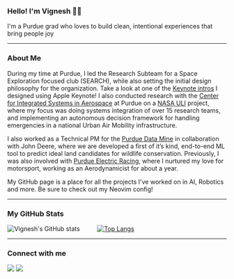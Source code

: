### Hello! I'm Vignesh 👋🏽

I'm a Purdue grad who loves to build clean, intentional experiences that bring people joy

---

### About Me

During my time at Purdue, I led the Research Subteam for a Space Exploration focused club (SEARCH), while also setting the initial design philosophy for the organization. Take a look at one of the [Keynote intros](https://youtu.be/BBiDQPIS-Bw) I designed using Apple Keynote! I also conducted research with the [Center for Integrated Systems in Aerospace](https://engineering.purdue.edu/SoSL) at Purdue on a [NASA ULI](https://www.nasa.gov/aeroresearch/programs/tacp/ui-uli) project, where my focus was doing systems integration of over 15 research teams, and implementing an autonomous decision framework for handling emergencies in a national Urban Air Mobility infrastructure.

I also worked as a Technical PM for the [Purdue Data Mine](https://www.datamine.purdue.edu) in collaboration with John Deere, where we are developed a first of it’s kind, end-to-end ML tool to predict ideal land candidates for wildlife conservation. Previously, I was also involved with [Purdue Electric Racing](https://www.purdueelectricracing.tech/), where I nurtured my love for motorsport, working as an Aerodynamicist for about a year.

My GitHub page is a place for all the projects I've worked on in AI, Robotics and more. Be sure to check out my Neovim config!

---
### My GitHub Stats 

![Vignesh's GitHub stats](https://github-readme-stats.vercel.app/api?username=vigneshsundararajan&show_icons=true) &emsp; &emsp;
[![Top Langs](https://github-readme-stats.vercel.app/api/top-langs/?username=vigneshsundararajan&layout=compact)](https://github.com/anuraghazra/github-readme-stats)

--- 
### Connect with me 

<a href="https://www.linkedin.com/in/sundararajan-vignesh/"><img src="https://img.shields.io/badge/LinkedIn-0077B5?style=for-the-badge&logo=linkedin&logoColor=white"></a>
<a href="https://github.com/vigneshsundararajan"><img src="https://img.shields.io/badge/GitHub-100000?style=for-the-badge&logo=github&logoColor=white"></a>
<!--
**vigneshsundararajan/vigneshsundararajan** is a ✨ _special_ ✨ repository because its `README.md` (this file) appears on your GitHub profile.

Here are some ideas to get you started:

- 🔭 I’m currently working on ...
- 🌱 I’m currently learning ...
- 👯 I’m looking to collaborate on ...
- 🤔 I’m looking for help with ...
- 💬 Ask me about ...
- 📫 How to reach me: ...
- 😄 Pronouns: ...
- ⚡ Fun fact: ...
-->
